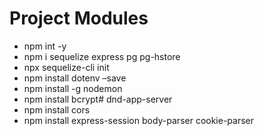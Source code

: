 # Project Modules
- npm int -y
- npm i sequelize express pg pg-hstore
- npx sequelize-cli init
- npm install dotenv –save
- npm install -g nodemon
- npm install bcrypt# dnd-app-server
- npm install cors
- npm install express-session body-parser cookie-parser
